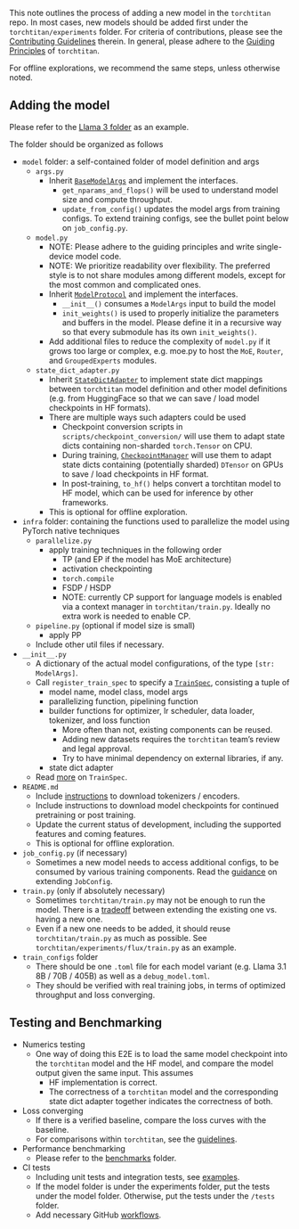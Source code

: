 This note outlines the process of adding a new model in the `torchtitan` repo. In most cases, new models should be added first under the `torchtitan/experiments` folder. For criteria of contributions, please see the [Contributing Guidelines](/torchtitan/experiments/README.md) therein. In general, please adhere to the [Guiding Principles](/README.md#overview) of `torchtitan`.

For offline explorations, we recommend the same steps, unless otherwise noted.

## Adding the model

Please refer to the [Llama 3 folder](.llama3) as an example.

The folder should be organized as follows
- `model` folder: a self-contained folder of model definition and args
  - `args.py`
    - Inherit [`BaseModelArgs`](/torchtitan/protocols/model.py) and implement the interfaces.
      - `get_nparams_and_flops()` will be used to understand model size and compute throughput.
      - `update_from_config()` updates the model args from training configs. To extend training configs, see the bullet point below on `job_config.py`.
  - `model.py`
    - NOTE: Please adhere to the guiding principles and write single-device model code.
    - NOTE: We prioritize readability over flexibility. The preferred style is to not share modules among different models, except for the most common and complicated ones.
    - Inherit [`ModelProtocol`](/torchtitan/protocols/model.py) and implement the interfaces.
      - `__init__()` consumes a `ModelArgs` input to build the model
      - `init_weights()` is used to properly initialize the parameters and buffers in the model. Please define it in a recursive way so that every submodule has its own `init_weights()`.
    - Add additional files to reduce the complexity of `model.py` if it grows too large or complex, e.g. moe.py to host the `MoE`, `Router`, and `GroupedExperts` modules.
  - `state_dict_adapter.py`
    - Inherit [`StateDictAdapter`](/torchtitan/protocols/state_dict_adapter.py) to implement state dict mappings between `torchtitan` model definition and other model definitions (e.g. from HuggingFace so that we can save / load model checkpoints in HF formats).
    - There are multiple ways such adapters could be used
      - Checkpoint conversion scripts in `scripts/checkpoint_conversion/` will use them to adapt state dicts containing non-sharded `torch.Tensor` on CPU.
      - During training, [`CheckpointManager`](/torchtitan/components/checkpoint.py) will use them to adapt state dicts containing (potentially sharded) `DTensor` on GPUs to save / load checkpoints in HF format.
      - In post-training, `to_hf()` helps convert a torchtitan model to HF model, which can be used for inference by other frameworks.
    - This is optional for offline exploration.
- `infra` folder: containing the functions used to parallelize the model using PyTorch native techniques
  - `parallelize.py`
    - apply training techniques in the following order
      - TP (and EP if the model has MoE architecture)
      - activation checkpointing
      - `torch.compile`
      - FSDP /  HSDP
      - NOTE: currently CP support for language models is enabled via a context manager in `torchtitan/train.py`. Ideally no extra work is needed to enable CP.
  - `pipeline.py` (optional if model size is small)
    - apply PP
  - Include other util files if necessary.
- `__init__.py`
  - A dictionary of the actual model configurations, of the type `[str: ModelArgs]`.
  - Call `register_train_spec` to specify a [`TrainSpec`](/torchtitan/protocols/train_spec.py), consisting a tuple of
    - model name, model class, model args
    - parallelizing function, pipelining function
    - builder functions for optimizer, lr scheduler, data loader, tokenizer, and loss function
      - More often than not, existing components can be reused.
      - Adding new datasets requires the `torchtitan` team’s review and legal approval.
      - Try to have minimal dependency on external libraries, if any.
    - state dict adapter
  - Read [more](/docs/extension.md#trainspec) on `TrainSpec`.
- `README.md`
  - Include [instructions](/README.md#downloading-a-tokenizer) to download tokenizers / encoders.
  - Include instructions to download model checkpoints for continued pretraining or post training.
  - Update the current status of development, including the supported features and coming features.
  - This is optional for offline exploration.
- `job_config.py` (if necessary)
  - Sometimes a new model needs to access additional configs, to be consumed by various training components. Read the [guidance](/docs/extension.md#train-script) on extending `JobConfig`.
- `train.py` (only if absolutely necessary)
  - Sometimes `torchtitan/train.py` may not be enough to run the model. There is a [tradeoff](/docs/extension.md#train-script) between extending the existing one vs. having a new one.
  - Even if a new one needs to be added, it should reuse `torchtitan/train.py` as much as possible. See `torchtitan/experiments/flux/train.py` as an example.
- `train_configs` folder
  - There should be one `.toml` file for each model variant (e.g. Llama 3.1 8B / 70B / 405B) as well as a `debug_model.toml`.
  - They should be verified with real training jobs, in terms of optimized throughput and loss converging.

## Testing and Benchmarking
- Numerics testing
  - One way of doing this E2E is to load the same model checkpoint into the `torchtitan` model and the HF model, and compare the model output given the same input. This assumes
    - HF implementation is correct.
    - The correctness of a `torchtitan` model and the corresponding state dict adapter together indicates the correctness of both.
- Loss converging
  - If there is a verified baseline, compare the loss curves with the baseline.
  - For comparisons within `torchtitan`, see the [guidelines](/docs/converging.md).
- Performance benchmarking
  - Please refer to the [benchmarks](/benchmarks/) folder.
- CI tests
  - Including unit tests and integration tests, see [examples](/tests/).
  - If the model folder is under the experiments folder, put the tests under the model folder. Otherwise, put the tests under the `/tests` folder.
  - Add necessary GitHub [workflows](/.github/workflows/).
